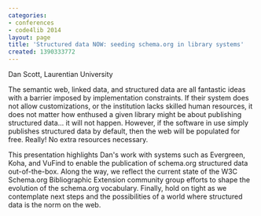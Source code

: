 ```yaml
---
categories:
- conferences
- code4lib 2014
layout: page
title: 'Structured data NOW: seeding schema.org in library systems'
created: 1390333772
---
```

Dan Scott, Laurentian University

The semantic web, linked data, and structured data are all fantastic ideas with a barrier imposed by implementation constraints. If their system does not allow customizations, or the institution lacks skilled human resources, it does not matter how enthused a given library might be about publishing structured data... it will not happen. However, if the software in use simply publishes structured data by default, then the web will be populated for free. Really! No extra resources necessary.

This presentation highlights Dan's work with systems such as Evergreen, Koha, and VuFind to enable the publication of schema.org structured data out-of-the-box. Along the way, we reflect the current state of the W3C Schema.org Bibliographic Extension community group efforts to shape the evolution of the schema.org vocabulary. Finally, hold on tight as we contemplate next steps and the possibilities of a world where structured data is the norm on the web.
